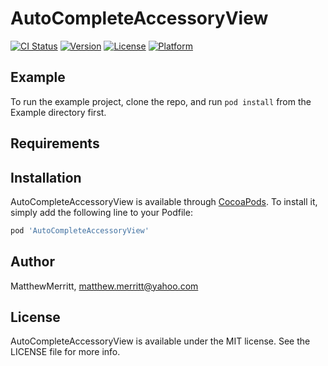 # AutoCompleteAccessoryView

[![CI Status](https://img.shields.io/travis/MatthewMerritt/AutoCompleteAccessoryView.svg?style=flat)](https://travis-ci.org/MatthewMerritt/AutoCompleteAccessoryView)
[![Version](https://img.shields.io/cocoapods/v/AutoCompleteAccessoryView.svg?style=flat)](https://cocoapods.org/pods/AutoCompleteAccessoryView)
[![License](https://img.shields.io/cocoapods/l/AutoCompleteAccessoryView.svg?style=flat)](https://cocoapods.org/pods/AutoCompleteAccessoryView)
[![Platform](https://img.shields.io/cocoapods/p/AutoCompleteAccessoryView.svg?style=flat)](https://cocoapods.org/pods/AutoCompleteAccessoryView)

## Example

To run the example project, clone the repo, and run `pod install` from the Example directory first.

## Requirements

## Installation

AutoCompleteAccessoryView is available through [CocoaPods](https://cocoapods.org). To install
it, simply add the following line to your Podfile:

```ruby
pod 'AutoCompleteAccessoryView'
```

## Author

MatthewMerritt, matthew.merritt@yahoo.com

## License

AutoCompleteAccessoryView is available under the MIT license. See the LICENSE file for more info.

